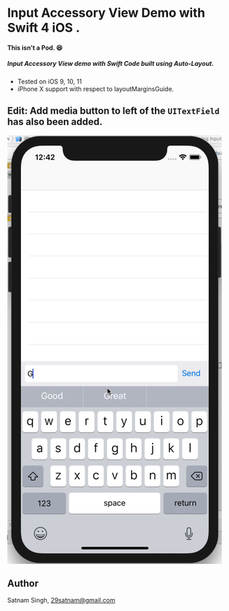 # Input Accessory View Demo with Swift 4 iOS  .
#### This isn't a Pod. 😆

##### Input Accessory View demo with Swift Code built using Auto-Layout.
 - Tested on iOS 9, 10, 11
 - iPhone X support with respect to layoutMarginsGuide.
 
 ## Edit: Add media button to left of the `UITextField` has also been added.

![Alt Text](https://raw.githubusercontent.com/29satnam/InputAccessoryView/master/demo.gif)

## Author

Satnam Singh, 29satnam@gmail.com
